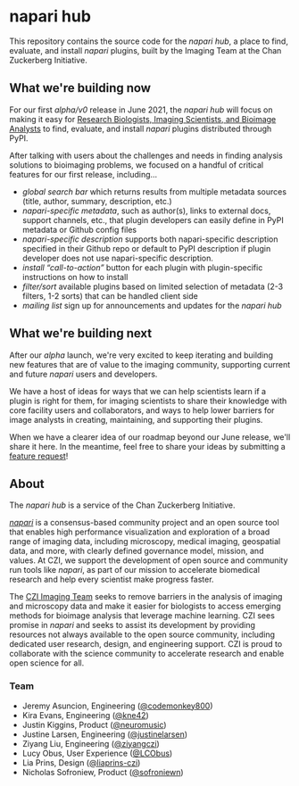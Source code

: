 # napari hub

This repository contains the source code for the _napari hub_, a place to find, evaluate, and install _napari_ plugins, built by the Imaging Team at the Chan Zuckerberg Initiative.

## What we're building now

For our first _alpha/v0_ release in June 2021, the _napari hub_ will focus on making it easy for [Research Biologists, Imaging Scientists, and Bioimage Analysts](https://cziscience.medium.com/user-experience-research-in-the-imaging-field-6bb89e592bb9) to find, evaluate, and install _napari_ plugins distributed through PyPI.

After talking with users about the challenges and needs in finding analysis solutions to bioimaging problems, we focused on a handful of critical features for our first release, including...

- *global search bar* which returns results from multiple metadata sources (title, author, summary, description, etc.)
- *napari-specific metadata*, such as author(s), links to external docs, support channels, etc., that plugin developers can easily define in PyPI metadata or Github config files
- *napari-specific description* supports both napari-specific description specified in their Github repo or default to PyPI description if plugin developer does not use napari-specific description.
- *install “call-to-action”* button for each plugin with plugin-specific instructions on how to install
- *filter/sort* available plugins based on limited selection of metadata (2-3 filters, 1-2 sorts) that can be handled client side
- *mailing list* sign up for announcements and updates for the _napari hub_

## What we're building next

After our _alpha_ launch, we're very excited to keep iterating and building new features that are of value to the imaging community, supporting current and future _napari_ users and developers.

We have a host of ideas for ways that we can help scientists learn if a plugin is right for them, for imaging scientists to share their knowledge with core facility users and collaborators, and ways to help lower barriers for image analysts in creating, maintaining, and supporting their plugins.

When we have a clearer idea of our roadmap beyond our June release, we'll share it here. In the meantime, feel free to share your ideas by submitting a [feature request](https://github.com/chanzuckerberg/napari-hub/issues)!

## About

The _napari hub_ is a service of the Chan Zuckerberg Initiative.

[_napari_](https://napari.org) is a consensus-based community project and an open source tool that enables high performance visualization and exploration of a broad range of imaging data, including microscopy, medical imaging, geospatial data, and more, with clearly defined governance model, mission, and values.
At CZI, we support the development of open source and community run tools like _napari_, as part of our mission to accelerate biomedical research and help every scientist make progress faster.

The [CZI Imaging Team](https://chanzuckerberg.com/science/programs-resources/imaging/) seeks to remove barriers in the analysis of imaging and microscopy data and make it easier for biologists to access emerging methods for bioimage analysis that leverage machine learning.
CZI sees promise in _napari_ and seeks to assist its development by providing resources not always available to the open source community, including dedicated user research, design, and engineering support.
CZI is proud to collaborate with the science community to accelerate research and enable open science for all.

### Team

- Jeremy Asuncion, Engineering ([@codemonkey800](https://github.com/codemonkey800))
- Kira Evans, Engineering ([@kne42](https://github.com/kne42))
- Justin Kiggins, Product ([@neuromusic](https://github.com/neuromusic))
- Justine Larsen, Engineering ([@justinelarsen](https://github.com/justinelarsen))
- Ziyang Liu, Engineering ([@ziyangczi](https://github.com/ziyangczi))
- Lucy Obus, User Experience ([@LCObus](https://github.com/LCObus))
- Lia Prins, Design ([@liaprins-czi](https://github.com/liaprins-czi))
- Nicholas Sofroniew, Product ([@sofroniewn](https://github.com/sofroniewn))
